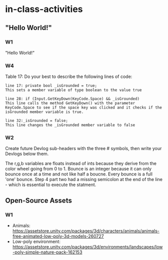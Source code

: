 # in-class-activities
## "Hello World!"
### W1
"Hello World!"


### W4

Table 17:
Do your best to describe the following lines of code:

    line 17: private bool _isGrounded = true;
    This sets a member variable of type boolean to the value true 

    line 28: if (Input.GetKeyDown(KeyCode.Space) && _isGrounded)
    This line calls the method GetKeyDown() with the parameter KeyCode.Space to see if the space key was clicked and it checks if the isGrounded member variable is true.

    line 32:_isGrounded = false;
    This line changes the _isGrounded member variable to false


































### W2
Create future Devlog sub-headers with the three # symbols, then write your Devlogs below them.

The r,g,b variables are floats instead of ints because they derive from the color wheel going from 0 to 1. Bounce is an integer because it can only bounce once at a time and not like half a boucne. Every bounce is a full 'one' bounce. Step 4 part two had a missing semicolon at the end of the line - which is essential to execute the statment. 

## Open-Source Assets
### W1
- Animals: https://assetstore.unity.com/packages/3d/characters/animals/animals-free-animated-low-poly-3d-models-260727 
- Low-poly environment: https://assetstore.unity.com/packages/3d/environments/landscapes/low-poly-simple-nature-pack-162153 